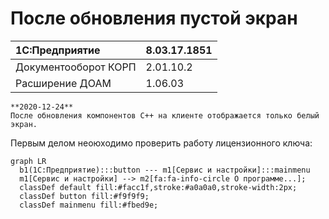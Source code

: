 # После обновления пустой экран

|1C:Предприятие|8.03.17.1851
|:--- |:--- 
|Документооборот КОРП|2.01.10.2
|Расширение ДОАМ|1.06.03

``` danger
**2020-12-24**  
После обновления компонентов C++ на клиенте отображается только белый экран.
```

Первым делом неоюходимо проверить работу лицензионного ключа:
``` mermaid
graph LR
  b1(1С:Предприятие):::button --- m1[Сервис и настройки]:::mainmenu
  m1[Сервис и настройки] --> m2[fa:fa-info-circle О программе...];
  classDef default fill:#facc1f,stroke:#a0a0a0,stroke-width:2px;
  classDef button fill:#f9f9f9;
  classDef mainmenu fill:#fbed9e;
```
